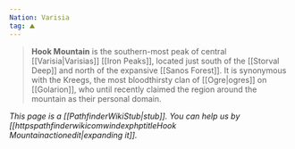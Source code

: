 ```yaml
---
Nation: Varisia
tag: ⛰️️
---
```

> **Hook Mountain** is the southern-most peak of central [[Varisia|Varisias]] [[Iron Peaks]], located just south of the [[Storval Deep]] and north of the expansive [[Sanos Forest]]. It is synonymous with the Kreegs, the most bloodthirsty clan of [[Ogre|ogres]] on [[Golarion]], who until recently claimed the region around the mountain as their personal domain.



*This page is a [[PathfinderWikiStub|stub]]. You can help us by [[httpspathfinderwikicomwindexphptitleHook Mountainactionedit|expanding it]].*








